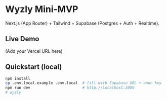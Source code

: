 # Wyzly Mini-MVP

Next.js (App Router) + Tailwind + Supabase (Postgres + Auth + Realtime).

## Live Demo
(Add your Vercel URL here)

## Quickstart (local)
```bash
npm install
cp .env.local.example .env.local  # fill with Supabase URL + anon key
npm run dev                       # http://localhost:3000
# wyzly
